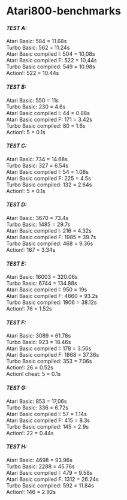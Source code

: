 # Atari800-benchmarks

#### _TEST A:_
Atari Basic: 584 = 11.68s\
Turbo Basic: 562 = 11.24s\
Atari Basic compiled I: 504 = 10,08s\
Atari Basic compiled F: 522 = 10,44s\
Turbo Basic compiled: 549 = 10.98s\
Action!: 522 = 10.44s


#### _TEST B:_
Atari Basic: 550 = 11s\
Turbo Basic: 230 = 4.6s\
Atari Basic compiled I: 44 = 0.88s\
Atari Basic compiled F: 171 = 3.42s\
Turbo Basic compiled: 80 = 1.6s\
Action!: 5 = 0.1s


#### _TEST C:_
Atari Basic: 734 = 14.68s\
Turbo Basic: 327 = 6.54s\
Atari Basic compiled I: 54 = 1.08s\
Atari Basic compiled F: 225 = 4.5s\
Turbo Basic compiled: 132 = 2.64s\
Action!: 5 = 0.1s


#### _TEST D:_
Atari Basic: 3670 = 73.4s\
Turbo Basic: 1485 = 29.7s\
Atari Basic compiled I: 216 = 4.32s\
Atari Basic compiled F: 1985 = 39.7s\
Turbo Basic compiled: 468 = 9.36s\
Action!: 167 = 3.34s


#### _TEST E:_
Atari Basic: 16003 = 320.06s\
Turbo Basic: 6744 = 134.88s\
Atari Basic compiled I: 950 = 19s\
Atari Basic compiled F: 4660 = 93.2s\
Turbo Basic compiled: 1906 = 38.12s\
Action!: 76 = 1.52s


#### _TEST F:_
Atari Basic: 3089 = 61.78s\
Turbo Basic: 923 = 18.46s\
Atari Basic compiled I: 178 = 3.56s\
Atari Basic compiled F: 1868 = 37.36s\
Turbo Basic compiled: 353 = 7.06s\
Action!: 26 = 0.52s\
Action! cheat: 5 = 0.1s


#### _TEST G:_
Atari Basic: 853 = 17,06s\
Turbo Basic: 336 = 6.72s\
Atari Basic compiled I: 57 = 1.14s\
Atari Basic compiled F: 415 = 8.3s\
Turbo Basic compiled: 145 = 2.9s\
Action!: 22 = 0.44s


#### _TEST H:_
Atari Basic: 4698 = 93.96s\
Turbo Basic: 2288 = 45.76s\
Atari Basic compiled I: 479 = 9.58s\
Atari Basic compiled F: 1312 = 26.24s\
Turbo Basic compiled: 592 = 11.84s\
Action!: 146 = 2.92s

